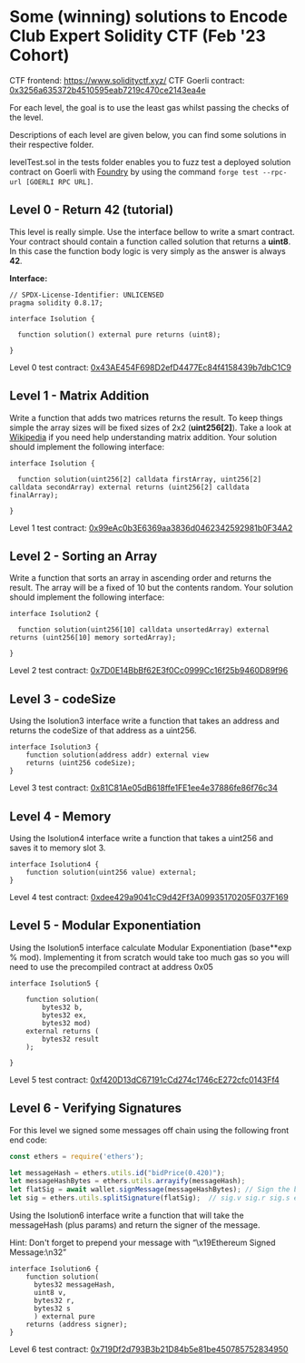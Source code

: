 # Some (winning) solutions to Encode Club Expert Solidity CTF (Feb '23 Cohort)
CTF frontend: https://www.solidityctf.xyz/
CTF Goerli contract: [0x3256a635372b4510595eab7219c470ce2143ea4e](https://goerli.etherscan.io/address/0x3256a635372b4510595eab7219c470ce2143ea4e)

For each level, the goal is to use the least gas whilst passing the checks of the level.

Descriptions of each level are given below, you can find some solutions in their respective folder.

levelTest.sol in the tests folder enables you to fuzz test a deployed solution contract on Goerli with [Foundry](https://github.com/foundry-rs/foundry) by using the command `forge test --rpc-url [GOERLI RPC URL]`.

## Level 0 - Return 42 (tutorial)
This level is really simple. Use the interface bellow to write a smart contract. Your contract should contain a function called solution that returns a **uint8**. In this case the function body logic is very simply as the answer is always **42**.

**Interface:**
```solidity
// SPDX-License-Identifier: UNLICENSED
pragma solidity 0.8.17;

interface Isolution {

  function solution() external pure returns (uint8);
  
}
```
Level 0 test contract: [0x43AE454F698D2efD4477Ec84f4158439b7dbC1C9](https://goerli.etherscan.io/address/0x43AE454F698D2efD4477Ec84f4158439b7dbC1C9)

## Level 1 - Matrix Addition

Write a function that adds two matrices returns the result. To keep things simple the array sizes will be fixed sizes of 2x2 (**uint256[2]**). Take a look at  [Wikipedia](https://en.wikipedia.org/wiki/Matrix_addition)  if you need help understanding matrix addition. Your solution should implement the following interface:
```solidity
interface Isolution {

  function solution(uint256[2] calldata firstArray, uint256[2] calldata secondArray) external returns (uint256[2] calldata finalArray);

}
```
Level 1 test contract: [0x99eAc0b3E6369aa3836d0462342592981b0F34A2](https://goerli.etherscan.io/address/0x99eAc0b3E6369aa3836d0462342592981b0F34A2)

## Level 2 - Sorting an Array

Write a function that sorts an array in ascending order and returns the result. The array will be a fixed of 10 but the contents random. Your solution should implement the following interface:
```solidity
interface Isolution2 {

  function solution(uint256[10] calldata unsortedArray) external returns (uint256[10] memory sortedArray);

}
```
Level 2 test contract: [0x7D0E14BbBf62E3f0Cc0999Cc16f25b9460D89f96](https://goerli.etherscan.io/address/0x7D0E14BbBf62E3f0Cc0999Cc16f25b9460D89f96)

## Level 3 - codeSize

Using the Isolution3 interface write a function that takes an address and returns the codeSize of that address as a uint256.
```solidity
interface Isolution3 {
    function solution(address addr) external view 
    returns (uint256 codeSize);
}
```
Level 3 test contract: [0x81C81Ae05dB618ffe1FE1ee4e37886fe86f76c34](https://goerli.etherscan.io/address/0x81C81Ae05dB618ffe1FE1ee4e37886fe86f76c34)

## Level 4 - Memory

Using the Isolution4 interface write a function that takes a uint256 and saves it to memory slot 3.
```solidity
interface Isolution4 {
    function solution(uint256 value) external;
}
```
Level 4 test contract: [0xdee429a9041cC9d42Ff3A09935170205F037F169](https://goerli.etherscan.io/address/0xdee429a9041cC9d42Ff3A09935170205F037F169)

## Level 5 - Modular Exponentiation

Using the Isolution5 interface calculate Modular Exponentiation (base**exp % mod). Implementing it from scratch would take too much gas so you will need to use the precompiled contract at address 0x05
```solidity
interface Isolution5 {

    function solution(
        bytes32 b,
        bytes32 ex, 
        bytes32 mod) 
    external returns (
        bytes32 result
    );

}
```
Level 5 test contract: [0xf420D13dC67191cCd274c1746cE272cfc0143Ff4](https://goerli.etherscan.io/address/0xf420D13dC67191cCd274c1746cE272cfc0143Ff4)

## Level 6 - Verifying Signatures

For this level we signed some messages off chain using the following front end code:
```javascript
const ethers = require('ethers');

let messageHash = ethers.utils.id("bidPrice(0.420)");
let messageHashBytes = ethers.utils.arrayify(messageHash);
let flatSig = await wallet.signMessage(messageHashBytes); // Sign the binary data
let sig = ethers.utils.splitSignature(flatSig);  // sig.v sig.r sig.s etc
```
Using the Isolution6 interface write a function that will take the messageHash (plus params) and return the signer of the message.

Hint: Don't forget to prepend your message with “\x19Ethereum Signed Message:\n32”
```solidity
interface Isolution6 {
    function solution(
      bytes32 messageHash, 
      uint8 v, 
      bytes32 r, 
      bytes32 s
      ) external pure 
    returns (address signer);
}
```
Level 6 test contract: [0x719Df2d793B3b21D84b5e81be450785752834950](https://goerli.etherscan.io/address/0x719Df2d793B3b21D84b5e81be450785752834950)
